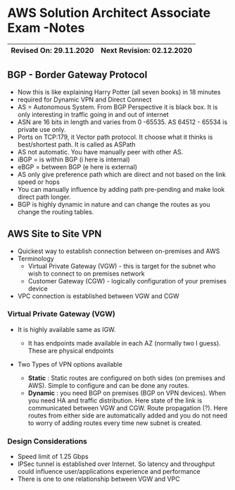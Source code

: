 # AWS Solution Architect Associate Exam -Notes

Revised On: 29.11.2020 | Next Revision: 02.12.2020
-----------------------| -------------------------

## BGP - Border Gateway Protocol

* Now this is like explaining Harry Potter (all seven books) in 18 minutes
* required for Dynamic VPN and Direct Connect
* AS = Autonomous System. From BGP Perspective it is black box. It is only interesting in traffic going in and out of internet
* ASN are 16 bits in length and varies from 0 -65535. AS 64512 - 65534 is private use only.
* Ports on TCP:179, it Vector path protocol. It choose what it thinks is best/shortest path. It is called as ASPath
* AS not automatic. You have manually peer with other AS.
* iBGP = is within BGP (i here is internal)
* eBGP = between BGP (e here is external)
* AS only give preference path which are direct and not based on the link speed or hops
* You can manually influence by adding path pre-pending and make look direct path longer.
* BGP is highly dynamic in nature and can change the routes as you change the routing tables.

## AWS Site to Site VPN

* Quickest way to establish connection between on-premises and AWS
* Terminology
  * Virtual Private Gateway (VGW) - this is target for the subnet who wish to connect to on premises network
  * Customer Gateway (CGW) - logically configuration of your premises device
* VPC connection is established between VGW and CGW

### Virtual Private Gateway (VGW)

* It is highly available same as IGW. 
  * It has endpoints made available in each AZ (normally two I guess). These are physical endpoints

* Two Types of VPN options available
  * **Static** : Static routes are configured on both sides (on premises and AWS). Simple to configure and can be done any routes.
  * **Dynamic** : you need BGP on premises (BGP on VPN devices). When you need HA and traffic distribution. Here state of the link is communicated between VGW and CGW. Route propagation (?). Here routes from either side are automatically added and you do not need to worry of adding routes every time new subnet is created.

### Design Considerations

* Speed limit of 1.25 Gbps
* IPSec tunnel is established over Internet. So latency and throughput could influence user/applications experience and performance
* There is one to one relationship between VGW and VPC
